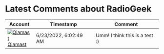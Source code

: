 # Latest Comments about RadioGeek

<!-- comments-about-radio-geek -->
| Account | Timestamp | Comment |
|---|---|---|
|[![Qiamast](https://avatars.githubusercontent.com/u/78082316?s=24&u=586842c6eab4222ca834c8beff18ebf31d597a16&v=4)<br />Qiamast](https://github.com/Qiamast)|6/23/2022, 6:02:49 AM|Umm! I think this is a test :)|
<!-- /comments-about-radio-geek -->
